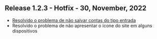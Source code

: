 ## Release 1.2.3 - Hotfix - 30, November, 2022

- [Resolvido o problema de não salvar contas do tipo entrada](https://github.com/BIEMAX/financial-manager-api/issues/68)
- Resolvido o problema de não apresentar o ícone do site em alguns dispositivos